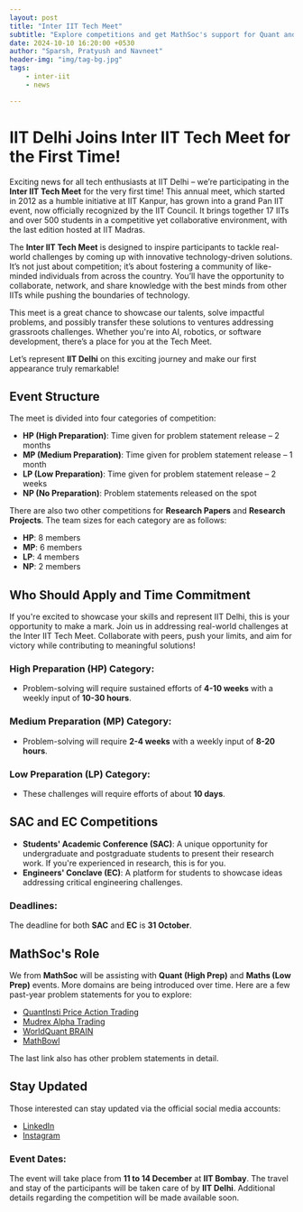 ```yaml
---
layout: post
title: "Inter IIT Tech Meet"
subtitle: "Explore competitions and get MathSoc's support for Quant and Math events"
date: 2024-10-10 16:20:00 +0530
author: "Sparsh, Pratyush and Navneet"
header-img: "img/tag-bg.jpg"
tags: 
    - inter-iit
    - news

---
```

# IIT Delhi Joins Inter IIT Tech Meet for the First Time!

Exciting news for all tech enthusiasts at IIT Delhi – we’re participating in the **Inter IIT Tech Meet** for the very first time! This annual meet, which started in 2012 as a humble initiative at IIT Kanpur, has grown into a grand Pan IIT event, now officially recognized by the IIT Council. It brings together 17 IITs and over 500 students in a competitive yet collaborative environment, with the last edition hosted at IIT Madras.

The **Inter IIT Tech Meet** is designed to inspire participants to tackle real-world challenges by coming up with innovative technology-driven solutions. It’s not just about competition; it’s about fostering a community of like-minded individuals from across the country. You’ll have the opportunity to collaborate, network, and share knowledge with the best minds from other IITs while pushing the boundaries of technology.

This meet is a great chance to showcase our talents, solve impactful problems, and possibly transfer these solutions to ventures addressing grassroots challenges. Whether you're into AI, robotics, or software development, there’s a place for you at the Tech Meet.

Let’s represent **IIT Delhi** on this exciting journey and make our first appearance truly remarkable!

## Event Structure

The meet is divided into four categories of competition:

- **HP (High Preparation)**: Time given for problem statement release – 2 months
- **MP (Medium Preparation)**: Time given for problem statement release – 1 month
- **LP (Low Preparation)**: Time given for problem statement release – 2 weeks
- **NP (No Preparation)**: Problem statements released on the spot

There are also two other competitions for **Research Papers** and **Research Projects**. The team sizes for each category are as follows:

- **HP**: 8 members
- **MP**: 6 members
- **LP**: 4 members
- **NP**: 2 members

## Who Should Apply and Time Commitment

If you're excited to showcase your skills and represent IIT Delhi, this is your opportunity to make a mark. Join us in addressing real-world challenges at the Inter IIT Tech Meet. Collaborate with peers, push your limits, and aim for victory while contributing to meaningful solutions!

### High Preparation (HP) Category:
- Problem-solving will require sustained efforts of **4-10 weeks** with a weekly input of **10-30 hours**.

### Medium Preparation (MP) Category:
- Problem-solving will require **2-4 weeks** with a weekly input of **8-20 hours**.

### Low Preparation (LP) Category:
- These challenges will require efforts of about **10 days**.


## SAC and EC Competitions

- **Students' Academic Conference (SAC)**: A unique opportunity for undergraduate and postgraduate students to present their research work. If you're experienced in research, this is for you.
- **Engineers' Conclave (EC)**: A platform for students to showcase ideas addressing critical engineering challenges.

### Deadlines:
The deadline for both **SAC** and **EC** is **31 October**.

## MathSoc's Role

We from **MathSoc** will be assisting with **Quant (High Prep)** and **Maths (Low Prep)** events. More domains are being introduced over time. Here are a few past-year problem statements for you to explore:

- [QuantInsti Price Action Trading](https://www.instagram.com/p/Cn4Y7YgjCv2/)
- [Mudrex Alpha Trading](https://www.instagram.com/p/Cap4lY9MOtq/)
- [WorldQuant BRAIN](https://www.instagram.com/p/CyjIhI_vsHc/)
- [MathBowl](https://inter-iit.netlify.app/)

The last link also has other problem statements in detail.

## Stay Updated

Those interested can stay updated via the official social media accounts:

- [LinkedIn](https://www.linkedin.com/company/13th-inter-iit-tech-meet)
- [Instagram](https://www.instagram.com/interiit_techmeet/)

### Event Dates:
The event will take place from **11 to 14 December** at **IIT Bombay**. The travel and stay of the participants will be taken care of by **IIT Delhi**. Additional details regarding the competition will be made available soon.
